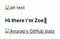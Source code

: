 ![alt-text](https://github.com/zoesita/zoesita/blob/main/1.png)

### Hi there i'm Zoe👋

[![Anurag's GitHub stats](https://github-readme-stats.vercel.app/api?username=zoesita)](https://github.com/anuraghazra/github-readme-stats)


<!--
**zoesita/zoesita** is a ✨ _special_ ✨ repository because its `README.md` (this file) appears on your GitHub profile.

Here are some ideas to get you started:

- 🔭 I’m currently working on ...
- 🌱 I’m currently learning ...
- 👯 I’m looking to collaborate on ...
- 🤔 I’m looking for help with ...
- 💬 Ask me about ...
- 📫 How to reach me: ...
- 😄 Pronouns: ...
- ⚡ Fun fact: ...
-->
